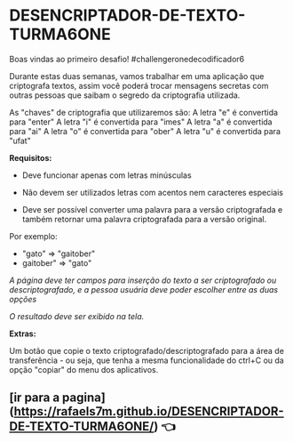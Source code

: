# DESENCRIPTADOR-DE-TEXTO-TURMA6ONE
Boas vindas ao primeiro desafio!
#challengeronedecodificador6

Durante estas duas semanas, vamos trabalhar em uma aplicação que criptografa textos, assim você poderá trocar mensagens secretas com outras pessoas que saibam o segredo da criptografia utilizada.

As "chaves" de criptografia que utilizaremos são:
A letra "e" é convertida para "enter"
A letra "i" é convertida para "imes"
A letra "a" é convertida para "ai"
A letra "o" é convertida para "ober"
A letra "u" é convertida para "ufat"

**Requisitos:**

* Deve funcionar apenas com letras minúsculas 

* Não devem ser utilizados letras com acentos nem caracteres especiais

* Deve ser possível converter uma palavra para a versão criptografada e também retornar uma palavra criptografada para a versão original.

Por exemplo:
- "gato" => "gaitober"
- gaitober" => "gato"

*A página deve ter campos para inserção do texto a ser criptografado ou descriptografado, e a pessoa usuária deve poder escolher entre as duas opções*

*O resultado deve ser exibido na tela.*

**Extras:**

Um botão que copie o texto criptografado/descriptografado para a área de transferência - ou seja, que tenha a mesma funcionalidade do ctrl+C ou da opção "copiar" do menu dos aplicativos.

## [ir para a pagina] (https://rafaels7m.github.io/DESENCRIPTADOR-DE-TEXTO-TURMA6ONE/) 👈
